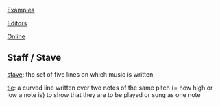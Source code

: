 
[Examples](https://lilypond.org/examples.html)

[Editors](https://lilypond.org/easier-editing.html)

[Online](https://www.hacklily.org/)

## Staff / Stave

[stave](https://www.ldoceonline.com/dictionary/stave): the set of five lines on which music is written

[tie](https://www.oxfordlearnersdictionaries.com/definition/english/tie_2): a curved line written over two notes of the same pitch (= how high or low a note is) to show that they are to be played or sung as one note



